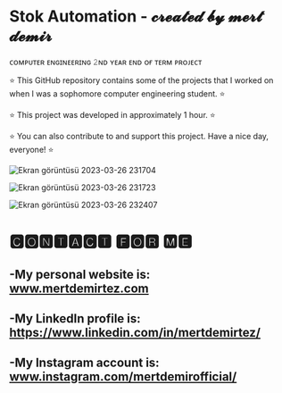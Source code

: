 # Stok Automation - 𝓬𝓻𝓮𝓪𝓽𝓮𝓭 𝓫𝔂 𝓶𝓮𝓻𝓽 𝓭𝓮𝓶𝓲𝓻
 
ᴄᴏᴍᴘᴜᴛᴇʀ ᴇɴɢɪɴᴇᴇʀɪɴɢ 𝟸ɴᴅ ʏᴇᴀʀ ᴇɴᴅ ᴏғ ᴛᴇʀᴍ ᴘʀᴏᴊᴇᴄᴛ
 
⭐ This GitHub repository contains some of the projects that I worked on when I was a sophomore computer engineering student. ⭐

⭐ This project was developed in approximately 1 hour. ⭐
 
⭐ You can also contribute to and support this project. Have a nice day, everyone! ⭐
 
 ![Ekran görüntüsü 2023-03-26 231704](https://user-images.githubusercontent.com/101717064/227802337-22dfc67d-0583-432b-bf61-a7ee81863d0e.png)

 ![Ekran görüntüsü 2023-03-26 231723](https://user-images.githubusercontent.com/101717064/227802341-5b15e0d2-066c-46a6-86f8-2361e7c57a43.png)
 
 ![Ekran görüntüsü 2023-03-26 232407](https://user-images.githubusercontent.com/101717064/227802637-42842cce-f7bc-4ba5-a885-25ff45d95027.png)

# 🅲🅾🅽🆃🅰🅲🆃 🅵🅾🆁 🅼🅴
-My personal website is: www.mertdemirtez.com
- 
-My LinkedIn profile is: https://www.linkedin.com/in/mertdemirtez/
-
-My Instagram account is: www.instagram.com/mertdemirofficial/
-
